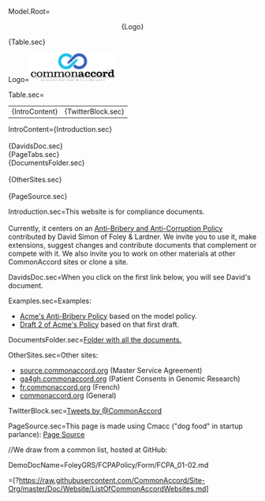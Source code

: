Model.Root=<p align="center">{Logo}</p>{Table.sec}

Logo=<img src="visual/cmacc-trans.png" style="width:35%" />

Table.sec=<table><tr><td>{IntroContent}</td><td>{TwitterBlock.sec}</td></tr></table>

IntroContent={Introduction.sec}<br><br>{DavidsDoc.sec}<br>{PageTabs.sec}<br>{DocumentsFolder.sec}<br><br>{OtherSites.sec}<br><br>{PageSource.sec}



Introduction.sec=This website is for compliance documents.<br><br>Currently, it centers on an <a href="index.php?action=doc&file={DemoDocName!!}">Anti-Bribery and Anti-Corruption Policy</a> contributed by David Simon of Foley & Lardner. We invite you to use it, make extensions, suggest changes and contribute documents that complement or compete with it.  We also invite you to work on other materials at other CommonAccord sites or clone a site.

DavidsDoc.sec=When you click on the first link below, you will see David's document.

 
Examples.sec=Examples:<ul><li><span title="Go to Acme's Policy"><a href="index.php?action=source&file=/Deal/Acme-Policies/Acme-AntiBriberyPolicy_01-01.md">Acme's Anti-Bribery Policy</a> based on the model policy.</span><li><span title="Revise Acme's Policy"><a href="index.php?action=source&file=/Deal/Acme-Policies/Acme-AntiBriberyPolicy_01-02.md">Draft 2 of Acme's Policy</a> based on that first draft.</span></ul>

DocumentsFolder.sec=<a href="index.php?action=list&file=/">Folder with all the documents.</a>

OtherSites.sec=Other sites: <ul><li><a href="http://source.commonaccord.org">source.commonaccord.org</a> (Master Service Agreement)<li>   <a href="http://ga4gh.commonaccord.org">ga4gh.commonaccord.org</a> (Patient Consents in Genomic Research)<li><a href="http://fr.commonaccord.org">fr.commonaccord.org</a> (French)<li>   <a href="http://commonaccord.org">commonaccord.org</a> (General)</ul>

TwitterBlock.sec=<a class="twitter-timeline" href="https://twitter.com/CommonAccord/with_replies" data-widget-id="574817616360964096" width="600" height="300">Tweets by @CommonAccord</a><script>!function(d,s,id){var js,fjs=d.getElementsByTagName(s)[0],p=/^http:/.test(d.location)?'http':'https';if(!d.getElementById(id)){js=d.createElement(s);js.id=id;js.src=p+"://platform.twitter.com/widgets.js";fjs.parentNode.insertBefore(js,fjs);}}(document,"script","twitter-wjs");</script>

PageSource.sec=This page is made using Cmacc ("dog food" in startup parlance): <a href="index.php?action=source&file=Website/landing.md">Page Source</a>

//We draw from a common list, hosted at GitHub:

DemoDocName=FoleyGRS/FCPAPolicy/Form/FCPA_01-02.md
 
=[?https://raw.githubusercontent.com/CommonAccord/Site-Org/master/Doc/Website/ListOfCommonAccordWebsites.md]